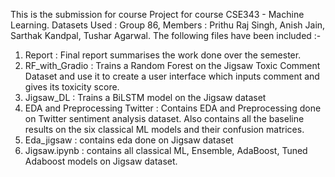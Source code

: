 This is the submission for course Project for course CSE343 - Machine Learning.
Datasets Used : 
Group 86, Members : Prithu Raj Singh, Anish Jain, Sarthak Kandpal, Tushar Agarwal.
The following files have been included :- 
1. Report : Final report summarises the work done over the semester.
2. RF_with_Gradio : Trains a Random Forest on the Jigsaw Toxic Comment Dataset and use it to create a user interface which inputs comment and gives its toxicity score.
3. Jigsaw_DL : Trains a BiLSTM model on the Jigsaw dataset
4. EDA and Preprocessing Twitter : Contains EDA and Preprocessing done on Twitter sentiment analysis dataset. Also contains all the baseline results on the six classical ML models and their confusion matrices.
5. Eda_jigsaw : contains eda done on Jigsaw dataset
6. Jigsaw.ipynb : contains all classical ML, Ensemble, AdaBoost, Tuned Adaboost models on Jigsaw dataset.
